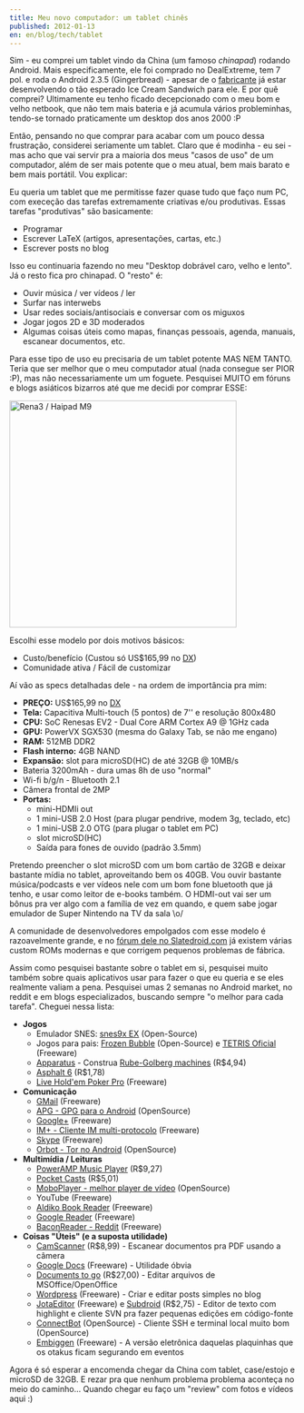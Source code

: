 ```yaml
---
title: Meu novo computador: um tablet chinês
published: 2012-01-13
en: en/blog/tech/tablet
---
```


Sim - eu comprei um tablet vindo da China (um famoso _chinapad_) rodando Android.
Mais especificamente, ele foi comprado no DealExtreme, tem 7 pol. e roda o Android 2.3.5 (Gingerbread) - apesar de
o [fabricante][1] já estar desenvolvendo o tão esperado Ice Cream Sandwich para ele.
E por quê comprei? Ultimamente eu tenho ficado decepcionado com o meu bom e velho netbook, que não tem mais bateria e já acumula vários probleminhas,
tendo-se tornado praticamente um desktop dos anos 2000 :P

Então, pensando no que comprar para acabar com um pouco dessa frustração, considerei seriamente um tablet.
Claro que é modinha - eu sei - mas acho que vai servir pra a maioria dos meus "casos de uso" de um computador, além de ser mais potente que o meu atual,
bem mais barato e bem mais portátil. Vou explicar:

<!--more-->

Eu queria um tablet que me permitisse fazer quase tudo que faço num PC, com execeção das tarefas extremamente criativas e/ou produtivas.
Essas tarefas "produtivas" são basicamente:

  * Programar
  * Escrever LaTeX (artigos, apresentações, cartas, etc.)
  * Escrever posts no blog

Isso eu continuaria fazendo no meu "Desktop dobrável caro, velho e lento". Já o resto fica pro chinapad. O "resto" é:

  * Ouvir música / ver vídeos / ler
  * Surfar nas interwebs
  * Usar redes sociais/antisociais e conversar com os miguxos
  * Jogar jogos 2D e 3D moderados
  * Algumas coisas úteis como mapas, finanças pessoais, agenda, manuais, escanear documentos, etc.

Para esse tipo de uso eu precisaria de um tablet potente MAS NEM TANTO.
Teria que ser melhor que o meu computador atual (nada consegue ser PIOR :P), mas não necessariamente um um foguete.
Pesquisei MUITO em fóruns e blogs asiáticos bizarros até que me decidi por comprar ESSE:

<div id="imgdiv-m9"><style type="text/css" scoped> #imgdiv-m9 img { width:400px };</style>

 ![Rena3 / Haipad M9](/files/imgs/2012-01_sku_81345_7.jpg)

</div>

Escolhi esse modelo por dois motivos básicos:

  * Custo/benefício (Custou só US$165,99 no [DX][2])
  * Comunidade ativa / Fácil de customizar

Aí vão as specs detalhadas dele - na ordem de importância pra mim:

  * **PREÇO:** US$165,99 no [DX][3]
  * **Tela:** Capacitiva Multi-touch (5 pontos) de 7'' e resolução 800x480
  * **CPU:** SoC Renesas EV2 - Dual Core ARM Cortex A9 @ 1GHz cada
  * **GPU:** PowerVX SGX530 (mesma do Galaxy Tab, se não me engano)
  * **RAM:** 512MB DDR2
  * **Flash interno:** 4GB NAND
  * **Expansão:** slot para microSD(HC) de até 32GB @ 10MB/s
  * Bateria 3200mAh - dura umas 8h de uso "normal"
  * Wi-fi b/g/n - Bluetooth 2.1
  * Câmera frontal de 2MP
  * **Portas:**
      + mini-HDMIi out
      + 1 mini-USB 2.0 Host (para plugar pendrive, modem 3g, teclado, etc)
      + 1 mini-USB 2.0 OTG (para plugar o tablet em PC)
      + slot microSD(HC)
      + Saída para fones de ouvido (padrão 3.5mm)

Pretendo preencher o slot microSD com um bom cartão de 32GB e deixar bastante mídia no tablet, aproveitando bem os 40GB.
Vou ouvir bastante música/podcasts e ver vídeos nele com um bom fone bluetooth que já tenho, e usar como leitor de e-books também.
O HDMI-out vai ser um bônus pra ver algo com a família de vez em quando, e quem sabe jogar emulador de Super Nintendo na TV da sala \o/

A comunidade de desenvolvedores empolgados com esse modelo é razoavelmente grande,
e no [fórum dele no Slatedroid.com][4] já existem várias custom ROMs modernas e que corrigem pequenos problemas de fábrica.

Assim como pesquisei bastante sobre o tablet em si, pesquisei muito também sobre quais aplicativos usar para fazer o que eu queria e se eles realmente valiam a pena.
Pesquisei umas 2 semanas no Android market, no reddit e em blogs especializados, buscando sempre "o melhor para cada tarefa".
Cheguei nessa lista:

  * **Jogos**
      * Emulador SNES: [snes9x EX](http://www.explusalpha.com/home/snes9x-ex/downloads) (Open-Source)
      * Jogos para pais: [Frozen Bubble](https://market.android.com/details?id=org.jfedor.frozenbubble) (Open-Source)
        e [TETRIS Oficial](https://market.android.com/details?id=com.ea.tetrisfree_na) (Freeware)
      * [Apparatus](https://market.android.com/details?id=com.bithack.apparatus) - Construa
        [Rube-Golberg machines](http://en.wikipedia.org/wiki/Rube_Goldberg_machine) (R$4,94)
      * [Asphalt 6](https://market.android.com/details?id=com.gameloft.android.ANMP.GloftA6HP) (R$1,78)
      * [Live Hold'em Poker Pro](https://market.android.com/details?id=com.dragonplay.liveholdempro) (Freeware)
  * **Comunicação**
      * [GMail](https://market.android.com/details?id=com.google.android.gm) (Freeware)
      * [APG - GPG para o Android](https://market.android.com/details?id=org.thialfihar.android.apg) (OpenSource)
      * [Google+](https://market.android.com/details?id=com.google.android.apps.plus) (Freeware)
      * [IM+ - Cliente IM multi-protocolo](https://market.android.com/details?id=de.shapeservices.impluslite) (Freeware)
      * [Skype](https://market.android.com/details?id=com.skype.raider) (Freeware)
      * [Orbot - Tor no Android](https://market.android.com/details?id=org.torproject.android) (OpenSource)
  * **Multimídia / Leituras**
      * [PowerAMP Music Player](https://market.android.com/details?id=com.maxmpz.audioplayer) (R$9,27)
      * [Pocket Casts](https://market.android.com/details?id=au.com.shiftyjelly.pocketcasts) (R$5,01)
      * [MoboPlayer - melhor player de vídeo](https://market.android.com/details?id=com.clov4r.android.nil) (OpenSource)
      * YouTube (Freeware)
      * [Aldiko Book Reader](https://market.android.com/details?id=com.aldiko.android) (Freeware)
      * [Google Reader](https://market.android.com/details?id=com.google.android.apps.reader) (Freeware)
      * [BaconReader - Reddit](https://market.android.com/details?id=com.onelouder.baconreader) (Freeware)
  * **Coisas "Úteis" (e a suposta utilidade)**
      * [CamScanner](https://market.android.com/details?id=com.intsig.camscanner) (R$8,99) - Escanear documentos pra PDF usando a câmera
      * [Google Docs](https://market.android.com/details?id=com.google.android.apps.docs) (Freeware) - Utilidade óbvia
      * [Documents to go](https://market.android.com/details?id=com.dataviz.docstogo) (R$27,00) - Editar arquivos de MSOffice/OpenOffice
      * [Wordpress](https://market.android.com/details?id=org.wordpress.android) (Freeware) - Criar e editar posts simples no blog
      * [JotaEditor](https://market.android.com/details?id=jp.sblo.pandora.jota) (Freeware) e
        [Subdroid](https://market.android.com/details?id=com.feldschmid.subdroid_donate) (R$2,75) - Editor de texto com highlight
        e cliente SVN pra fazer pequenas edições em código-fonte
      * [ConnectBot](https://market.android.com/details?id=org.connectbot) (OpenSource) - Cliente SSH e terminal local muito bom (OpenSource)
      * [Embiggen](https://market.android.com/details?id=com.briercan.embiggen) (Freeware) - A versão eletrônica daquelas plaquinhas
        que os otakus ficam segurando em eventos

Agora é só esperar a encomenda chegar da China com tablet, case/estojo e microSD de 32GB.
E rezar pra que nenhum problema problema aconteça no meio do caminho...
Quando chegar eu faço um "review" com fotos e vídeos aqui :)


[1]: <http://www.haipad.net/enindex.asp>
[2]: <http://www.dealextreme.com/p/7-capacitive-lcd-dual-core-android-2-2-tablet-pc-w-camera-wi-fi-bluetooth-hdmi-4gb-cortex-a9-81345>
[3]: <http://www.dealextreme.com/p/7-capacitive-lcd-dual-core-android-2-2-tablet-pc-w-camera-wi-fi-bluetooth-hdmi-4gb-cortex-a9-81345>
[4]: <http://www.slatedroid.com/forum/204-rena>
